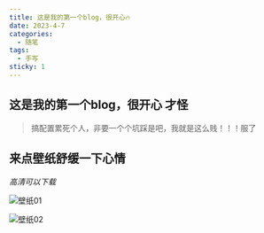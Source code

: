 ```yaml
---
title: 这是我的第一个blog，很开心🔥
date: 2023-4-7
categories:
  - 随笔
tags:
  - 手写
sticky: 1
---
```


## 这是我的第一个blog，很开心 才怪

> 搞配置累死个人，非要一个个坑踩是吧，我就是这么贱！！！服了

## 来点壁纸舒缓一下心情

*高清可以下载*

![壁纸01](/blog/assets/img/wallhaven-pk8pzj.png)

![壁纸02](/blog/assets/img/wallhaven-6owme6.jpg)
